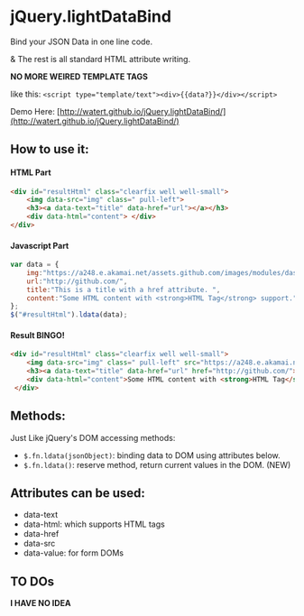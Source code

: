 # jQuery.lightDataBind

Bind your JSON Data in one line code.

& The rest is all standard HTML attribute writing.

**NO MORE WEIRED TEMPLATE TAGS** 

like this: `<script type="template/text"><div>{{data?}}</div></script>`

Demo Here: [http://watert.github.io/jQuery.lightDataBind/](http://watert.github.io/jQuery.lightDataBind/)

## How to use it:

#### HTML Part
```html
<div id="resultHtml" class="clearfix well well-small">
    <img data-src="img" class=" pull-left">
    <h3><a data-text="title" data-href="url"></a></h3>
    <div data-html="content"> </div>
</div>
```
#### Javascript Part
```javascript
var data = {
    img:"https://a248.e.akamai.net/assets.github.com/images/modules/dashboard/bootcamp/octocat_setup.png",
    url:"http://github.com/",
    title:"This is a title with a href attribute. ",
    content:"Some HTML content with <strong>HTML Tag</strong> support."
};
$("#resultHtml").ldata(data);
```

#### Result BINGO!
```html
<div id="resultHtml" class="clearfix well well-small">
    <img data-src="img" class=" pull-left" src="https://a248.e.akamai.net/assets.github.com/images/modules/dashboard/bootcamp/octocat_setup.png">
    <h3><a data-text="title" data-href="url" href="http://github.com/">This is a title with a href attribute. </a></h3>
    <div data-html="content">Some HTML content with <strong>HTML Tag</strong> support.</div>
 </div>
```

## Methods:

Just Like jQuery's DOM accessing methods:

* `$.fn.ldata(jsonObject)`: binding data to DOM using attributes below.
* `$.fn.ldata()`: reserve method, return current values in the DOM. (NEW)

## Attributes can be used:

* data-text
* data-html: which supports HTML tags
* data-href
* data-src
* data-value: for form DOMs

## TO DOs

**I HAVE NO IDEA**  